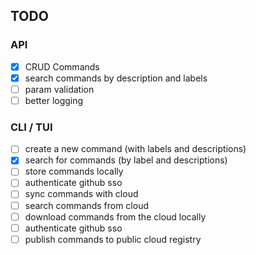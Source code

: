## TODO

### API
- [x] CRUD Commands
- [x] search commands by description and labels
- [ ] param validation
- [ ] better logging

### CLI / TUI
- [ ] create a new command (with labels and descriptions)
- [x] search for commands (by label and descriptions)
- [ ] store commands locally 
- [ ] authenticate github sso
- [ ] sync commands with cloud
- [ ] search commands from cloud
- [ ] download commands from the cloud locally
- [ ] authenticate github sso
- [ ] publish commands to public cloud registry
